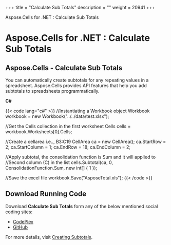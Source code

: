 +++
title = "Calculate Sub Totals" 
description = "" 
weight = 20941 
+++

Aspose.Cells for .NET : Calculate Sub Totals  

# Aspose.Cells for .NET : Calculate Sub Totals


## Aspose.Cells - Calculate Sub Totals

You can automatically create subtotals for any repeating values in a spreadsheet. Aspose.Cells provides API features that help you add subtotals to spreadsheets programmatically.

**C#**

{{< code lang="c#" >}}
//Instantiating a Workbook object
Workbook workbook = new Workbook("../../data/test.xlsx");

//Get the Cells collection in the first worksheet
Cells cells = workbook.Worksheets[0].Cells;

//Create a cellarea i.e.., B3:C19
CellArea ca = new CellArea();
ca.StartRow = 2;
ca.StartColumn = 1;
ca.EndRow = 18;
ca.EndColumn = 2;

//Apply subtotal, the consolidation function is Sum and it will applied to
//Second column (C) in the list
cells.Subtotal(ca, 0, ConsolidationFunction.Sum, new int[] { 1 });

//Save the excel file
workbook.Save("AsposeTotal.xls"); 
{{< /code >}}

## Download Running Code

Download **Calculate Sub Totals** form any of the below mentioned social coding sites:

*   [CodePlex](https://asposenpoi.codeplex.com/downloads/get/1482187)
*   [GitHub](https://github.com/aspose-cells/Aspose.Cells-for-.NET/releases/download/AsposeCellsFeaturesMissinginNPOI_v1.0/Calculate.Sub.Totals.Aspose.Cells.zip)

For more details, visit [Creating Subtotals](http://www.aspose.com/docs/display/cellsnet/Creating+Subtotals).

